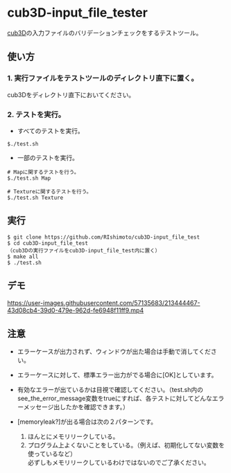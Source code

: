 
# cub3D-input_file_tester
[cub3D](https://github.com/RIshimoto/cub3D)の入力ファイルのバリデーションチェックをするテストツール。

## 使い方
### 1. 実行ファイルをテストツールのディレクトリ直下に置く。 
cub3Dをディレクトリ直下においてください。

### 2. テストを実行。 
- すべてのテストを実行。
```
$./test.sh
```
- 一部のテストを実行。
```
# Mapに関するテストを行う。
$./test.sh Map

# Textureに関するテストを行う。
$./test.sh Texture
```

## 実行
```
$ git clone https://github.com/RIshimoto/cub3D-input_file_test
$ cd cub3D-input_file_test
（cub3Dの実行ファイルをcub3D-input_file_test内に置く）
$ make all
$ ./test.sh
```

## デモ
https://user-images.githubusercontent.com/57135683/213444467-43d08cb4-39d0-479e-962d-fe6948f11ff9.mp4

## 注意 
- エラーケースが出力されず、ウィンドウが出た場合は手動で消してください。  
- エラーケースに対して、標準エラー出力がでる場合に[OK]としています。
- 有効なエラーが出ているかは目視で確認してください。（test.sh内のsee_the_error_message変数をtrueにすれば、各テストに対してどんなエラーメッセージ出したかを確認できます。）

- [memoryleak?]が出る場合は次の２パターンです。  
  1. ほんとにメモリリークしている。  
  2. プログラム上よくないことをしている。（例えば、初期化してない変数を使っているなど）  
必ずしもメモリリークしているわけではないのでご了承ください。   
